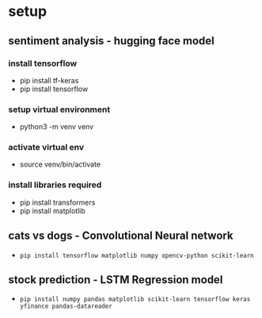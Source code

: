 # setup
## sentiment analysis - hugging face model
### install tensorflow
- pip install tf-keras
- pip install tensorflow

### setup virtual environment
- python3 -m venv venv

### activate virtual env
- source venv/bin/activate
  
### install libraries required
- pip install transformers
- pip install matplotlib

## cats vs dogs - Convolutional Neural network
- `pip install tensorflow matplotlib numpy opencv-python scikit-learn`

## stock prediction - LSTM Regression model
- `pip install numpy pandas matplotlib scikit-learn tensorflow keras yfinance pandas-datareader`
